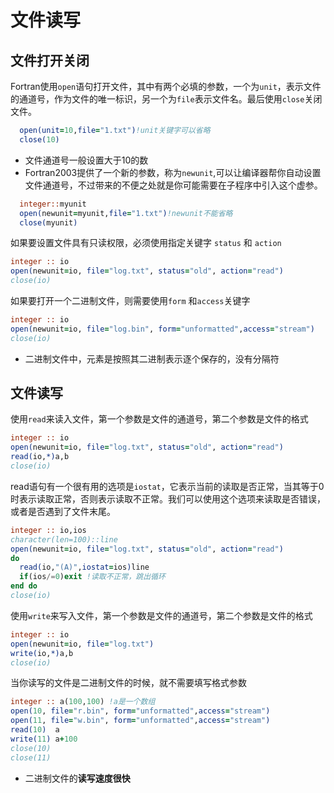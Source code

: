 # 文件读写

## 文件打开关闭

Fortran使用`open`语句打开文件，其中有两个必填的参数，一个为`unit`，表示文件的通道号，作为文件的唯一标识，另一个为`file`表示文件名。最后使用`close`关闭文件。

``` fortran
  open(unit=10,file="1.txt")!unit关键字可以省略
  close(10)
```
- 文件通道号一般设置大于10的数
- Fortran2003提供了一个新的参数，称为`newunit`,可以让编译器帮你自动设置文件通道号，不过带来的不便之处就是你可能需要在子程序中引入这个虚参。
  
``` fortran
  integer::myunit
  open(newunit=myunit,file="1.txt")!newunit不能省略
  close(myunit)
```

如果要设置文件具有只读权限，必须使用指定关键字 `status` 和 `action`

``` fortran
integer :: io
open(newunit=io, file="log.txt", status="old", action="read")
close(io)
```

如果要打开一个二进制文件，则需要使用`form` 和`access`关键字

``` fortran
integer :: io
open(newunit=io, file="log.bin", form="unformatted",access="stream")
close(io)
```
- 二进制文件中，元素是按照其二进制表示逐个保存的，没有分隔符

## 文件读写

使用`read`来读入文件，第一个参数是文件的通道号，第二个参数是文件的格式
``` fortran
integer :: io
open(newunit=io, file="log.txt", status="old", action="read")
read(io,*)a,b
close(io)
```
read语句有一个很有用的选项是`iostat`，它表示当前的读取是否正常，当其等于0时表示读取正常，否则表示读取不正常。我们可以使用这个选项来读取是否错误，或者是否遇到了文件末尾。

``` fortran
integer :: io,ios
character(len=100)::line
open(newunit=io, file="log.txt", status="old", action="read")
do
  read(io,"(A)",iostat=ios)line
  if(ios/=0)exit !读取不正常，跳出循环
end do
close(io)
```

使用`write`来写入文件，第一个参数是文件的通道号，第二个参数是文件的格式
``` fortran
integer :: io
open(newunit=io, file="log.txt")
write(io,*)a,b
close(io)
```

当你读写的文件是二进制文件的时候，就不需要填写格式参数

``` fortran
integer :: a(100,100) !a是一个数组
open(10, file="r.bin", form="unformatted",access="stream")
open(11, file="w.bin", form="unformatted",access="stream")
read(10)  a
write(11) a+100
close(10)
close(11)
```
- 二进制文件的**读写速度很快**

